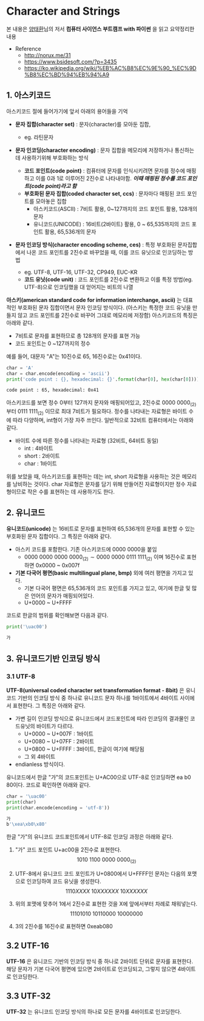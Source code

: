 # Character and Strings
본 내용은 [양태환](https://github.com/ythwork)님의 저서 **컴퓨터 사이언스 부트캠프 with 파이썬** 을 읽고 요약정리한 내용

* Reference
	+ <http://norux.me/31> 
	+ <https://www.bsidesoft.com/?p=3435>
	+ <https://ko.wikipedia.org/wiki/%EB%AC%B8%EC%9E%90_%EC%9D%B8%EC%BD%94%EB%94%A9>

## 1. 아스키코드
아스키코드 절에 들어가기에 앞서 아래의 용어들을 기억

* **문자 집합(character set)** : 문자(character)를 모아둔 집합,
  + eg. 라틴문자
* **문자 인코딩(character encoding)** : 문자 집합을 메모리에 저장하거나 통신하는데 사용하기위해 부호화하는 방식  
  + **코드 포인트(code point)** : 컴퓨터에 문자를 인식시키려면 문자를 정수에 매핑하고 이를 0과 1로 이루어진 2진수로 나타내야함. ***이때 매핑된 정수를 코드 포인트(code point)라고 함***
  + **부호화된 문자 집합(coded character set, ccs)** : 문자마다 매핑된 코드 포인트를 모아놓은 집합
    - 아스키코드(ASCII) : 7비트 활용, 0~127까지의 코드 포인트 활용, 128개의 문자 
    - 유니코드(UNICODE) : 16비트(2바이트) 활용, 0 ~ 65,535까지의 코드 포인트 활용, 65,536개의 문자

* **문자 인코딩 방식(character encoding scheme, ces)** : 특정 부호화된 문자집합에서 나온 코드 포인트를 2진수로 바꾸었을 때, 이를 코드 유닛으로 인코딩하는 방법
  - eg. UTF-8, UTF-16, UTF-32, CP949, EUC-KR
  + **코드 유닛(code unit)** : 코드 포인트를 2진수로 변환하고 이를 특정 방법(eg. UTF-8)으로 인코딩했을 대 얻어지는 비트의 나열 

**아스키(american standard code for information interchange, ascii)** 는 대표적인 부호화된 문자 집합이면서 문자 인코딩 방식이다. (아스키는 특정한 코드 유닛을 만들지 않고 코드 포인트를 2진수로 바꾸어 그대로 메모리에 저장함)  아스키코드의 특징은 아래와 같다.

* 7비트로 문자를 표현하므로 총 128개의 문자를 표현 가능
* 코드 포인트는  0 ~127까지의 정수

예를 들어, 대문자 "A"는 10진수로 65, 16진수로는 0x41이다.

```python
char = 'A'
char = char.encode(encoding = 'ascii')
print('code point : {}, hexadecimal: {}'.format(char[0], hex(char[0])))
```

```bash
code point : 65, hexadecimal: 0x41 
```

아스키코드를 보면 정수 0부터 127까지 문자와 매핑되어있고, 2진수로 $0000 \ 0000_{(2)}$ 부터 $0111 \ 1111_{(2)}$ 이므로 최대 7비트가 필요하다. 정수를 나타내는 자료형은 바이트 수에 따라 다양하며, int형이 가장 자주 쓰인다. 일반적으로 32비트 컴퓨터에서는 아래와 같다.

* 바이트 수에 따른 정수를 나타내는 자료형 (32비트, 64비트 동일)
  + int : 4바이트
  + short : 2바이트
  + char : 1바이트

위를 보았을 때, 아스키코드를 표현하는 데는 int, short 자료형을 사용하는 것은 메모리를 낭비하는 것이다. char 자료형은 문자를 담기 위해 만들어진 자료형이지만 정수 자료형이므로 작은 수를 표현하는 데 사용하기도 한다.

## 2. 유니코드
**유니코드(unicode)** 는 16비트로 문자를 표현하여 65,536개의 문자를 표현할 수 있는 부호화된 문자 집합이다. 그 특징은 아래와 같다.

* 아스키 코드를 포함한다. 기존 아스키코드에 $0000 \ 0000$을 붙임
	+ $0000 \ 0000 \ 0000 \ 0000_{(2)} \sim 0000 \ 0000 \ 0111 \ 1111_{(2)}$ 이며 16진수로 표현하면 0x0000 ~ 0x007f
* **기본 다국어 평면(basic multilingual plane, bmp)** 외에 여러 평면을 가지고 있다.
	+ 기본 다국어 평면은 65,536개의 코드 포인트를 가지고 있고, 여기에 한글 및 많은 언어의 문자가 매핑되어있다.
	+ U+0000 ~ U+FFFF

코드로 한글의 범위를 확인해보면 다음과 같다.

```python
print('\uac00')
```

```bash
가
```

## 3. 유니코드기반 인코딩 방식
### 3.1 UTF-8
**UTF-8(universal coded character set transformation format - 8bit)** 은 유니코드 기반의 인코딩 방식 중 하나로 유니코드 문자 하나를 1바이트에서 4바이트 사이에서 표현한다. 그 특징은 아래와 같다.

* 가변 길이 인코딩 방식으로 유니코드에서 코드포인트에 따라 인코딩의 결과물인 코드유닛의 바이트가 다르다. 
	+ U+0000 ~ U+007F : 1바이트
	+ U+0080 ~ U+07FF : 2바이트
	+ U+0800 ~ U+FFFF : 3바이트, 한글이 여기에 해당됨
	+ 그 외 4바이트 
* endianless 방식이다.

유니코드에서 한글 "가"의 코드포인트는 U+AC00으로 UTF-8로 인코딩하면 ea b0 80이다. 코드로 확인하면 아래와 같다.

```python
char = '\uac00'
print(char)
print(char.encode(encoding = 'utf-8'))
```

```bash
가
b'\xea\xb0\x80'
```
한글 "가"의 유니코드 코드포인트에서 UTF-8로 인코딩 과정은 아래와 같다.

1. "가" 코드 포인트 U+ac00을 2진수로 표현한다.
$$
1010 \ 1100 \ 0000 \ 0000_{(2)}
$$

2. UTF-8에서 유니코드 코드 포인트가 U+0800에서 U+FFFF인 문자는 다음의 포맷으로 인코딩하여 코드 유닛을 생성한다.
$$
1110XXXX \ 10XXXXXX \ 10XXXXXX
$$

3. 위의 포맷에 맞추어 1에서 2진수로 표현한 것을 X에 앞에서부터 차례로 채워넣는다.
$$
11101010 \ 10110000 \ 10000000
$$

4. 3의 2진수를 16진수로 표현하면 0xeab080

## 3.2 UTF-16
**UTF-16** 은 유니코드 기반의 인코딩 방식 중 하나로 2바이트 단위로 문자를 표현한다. 해당 문자가 기본 다국어 평면에 있으면 2바이트로 인코딩되고, 그렇지 않으면 4바이트로 인코딩한다.

## 3.3 UTF-32
**UTF-32** 는 유니코드 인코딩 방식의 하나로 모든 문자를 4바이트로 인코딩한다.
